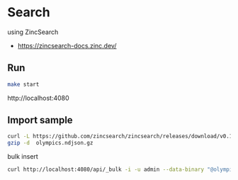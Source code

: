 # Search

using ZincSearch
- https://zincsearch-docs.zinc.dev/

## Run
```bash
make start
```
http://localhost:4080

## Import sample
```bash
curl -L https://github.com/zincsearch/zincsearch/releases/download/v0.1.1/olympics.ndjson.gz -o olympics.ndjson.gz
gzip -d  olympics.ndjson.gz 
```
bulk insert
```bash
curl http://localhost:4080/api/_bulk -i -u admin --data-binary "@olympics.ndjson"
```